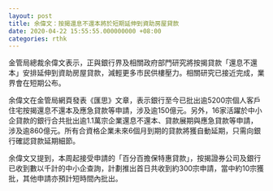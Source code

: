 ```yaml
---
layout: post
title: 余偉文：按揭還息不還本將於短期延伸到資助房屋貸款
date: 2020-04-22 15:55:55.000000000 +08:00
categories: rthk
---
```


金管局總裁余偉文表示，正與銀行界及相關政府部門研究將按揭貸款「還息不還本」安排延伸到資助房屋貸款，減輕更多市民供樓壓力。相關研究已接近完成，業界會在短期公布。

余偉文在金管局網頁發表《匯思》文章，表示銀行至今已批出逾5200宗個人客戶住宅按揭還息不還本及應急貸款等申請，涉及逾150億元。另外，16家活躍於中小企貸款的銀行合共批出逾1.1萬宗企業還息不還本、貸款展期與應急貸款等申請，涉及逾860億元。所有合資格企業未來6個月到期的貸款將獲自動延期，只需向銀行確認貸款延期細節。

余偉文又提到，本周起接受申請的「百分百擔保特惠貸款」，按揭證券公司及銀行已收到數以千計的中小企查詢，計劃推出首日共收到約300宗申請，當中約10宗獲批，其他申請亦預計短時間內批出。
